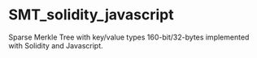 # SMT_solidity_javascript
Sparse Merkle Tree with key/value types 160-bit/32-bytes implemented with Solidity and Javascript.
